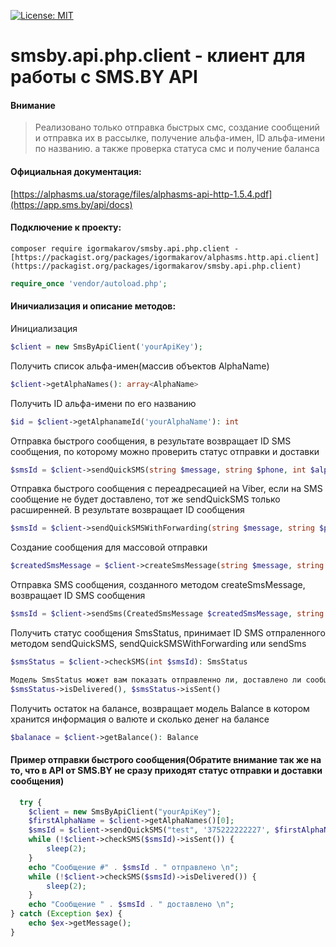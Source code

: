 [![License: MIT](https://img.shields.io/badge/License-MIT-yellow.svg)](https://opensource.org/licenses/MIT)
# smsby.api.php.client - клиент для работы с SMS.BY API

#### Внимание

> Реализовано только отправка быстрых смс, создание сообщений и отправка их в рассылке, получение альфа-имен, ID альфа-имени по  названию. а также проверка статуса смс и получение баланса
 
#### Официальная документация:
[https://alphasms.ua/storage/files/alphasms-api-http-1.5.4.pdf](https://app.sms.by/api/docs)

#### Подключение к проекту:
```cli
composer require igormakarov/smsby.api.php.client - [https://packagist.org/packages/igormakarov/alphasms.http.api.client](https://packagist.org/packages/igormakarov/smsby.api.php.client)
```
```php
require_once 'vendor/autoload.php';
```

#### Иничиализация и описание методов:

Инициализация
```php
$client = new SmsByApiClient('yourApiKey');
```
Получить список альфа-имен(массив объектов AlphaName) 
```php
$client->getAlphaNames(): array<AlphaName> 
```
Получить ID альфа-имени по его названию 
```php
$id = $client->getAlphanameId('yourAlphaName'): int
```

Отправка быстрого сообщения, в результате возвращает ID SMS сообщения, по которому можно проверить статус отправки и доставки
```php
$smsId = $client->sendQuickSMS(string $message, string $phone, int $alphaNameId = 0): int
```
Отправка быстрого сообщения с переадресацией на Viber, если на SMS сообщение не будет доставлено, тот же sendQuickSMS только расширенней. В результате возвращает ID сообщения
```php
$smsId = $client->sendQuickSMSWithForwarding(string $message, string $phone, int $viberNameId, int $alphaNameId = 0, $forwardingTimeInMinutes = 60): int
```
Создание сообщения для массовой отправки
```php
$createdSmsMessage = $client->createSmsMessage(string $message, string $name = '', int $alphaNameId = 0, string $sendDateTime = ''): CreatedSmsMessage
```

Отправка SMS сообщения, созданного методом createSmsMessage, возвращает ID SMS сообщения
```php
$smsId = $client->sendSms(CreatedSmsMessage $createdSmsMessage, string $phone): int
```
Получить статус сообщения SmsStatus, принимает ID SMS отпраленного методом sendQuickSMS, sendQuickSMSWithForwarding или sendSms
```php
$smsStatus = $client->checkSMS(int $smsId): SmsStatus

Модель SmsStatus может вам показать отправленно ли, доставлено ли сообщение и когда 
$smsStatus->isDelivered(), $smsStatus->isSent()
```
Получить остаток на балансе, возвращает модель Balance в котором хранится информация о валюте и сколько денег на балансе
```php
$balanace = $client->getBalance(): Balance
```


#### Пример отправки быстрого сообщения(Обратите внимание так же на то, что в API от SMS.BY не сразу приходят статус отправки и доставки сообщения)
```php
  try {
    $client = new SmsByApiClient("yourApiKey");
    $firstAlphaName = $client->getAlphaNames()[0];
    $smsId = $client->sendQuickSMS("test", '375222222227', $firstAlphaName->getId());
    while (!$client->checkSMS($smsId)->isSent()) {
        sleep(2);
    }
    echo "Сообщение #" . $smsId . " отправлено \n";
    while (!$client->checkSMS($smsId)->isDelivered()) {
        sleep(2);
    }
    echo "Сообщение " . $smsId . " доставлено \n";
} catch (Exception $ex) {
    echo $ex->getMessage();
}
```
